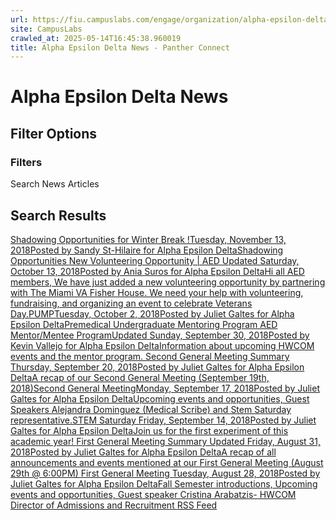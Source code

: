 ```yaml
---
url: https://fiu.campuslabs.com/engage/organization/alpha-epsilon-delta/news
site: CampusLabs
crawled_at: 2025-05-14T16:45:38.960019
title: Alpha Epsilon Delta News - Panther Connect
---
```


# Alpha Epsilon Delta News
## Filter Options
### Filters
Search News Articles
## Search Results
[Shadowing Opportunities for Winter Break !Tuesday, November 13, 2018Posted by Sandy St-Hilaire for Alpha Epsilon DeltaShadowing Opportunities ](https://fiu.campuslabs.com/engage/news/138600)[New Volunteering Opportunity | AED Updated Saturday, October 13, 2018Posted by Ania Suros for Alpha Epsilon DeltaHi all AED members, We have just added a new volunteering opportunity by partnering with The Miami VA Fisher House. We need your help with volunteering, fundraising, and organizing an event to celebrate Veterans Day.](https://fiu.campuslabs.com/engage/news/135237)[PUMPTuesday, October 2, 2018Posted by Juliet Galtes for Alpha Epsilon DeltaPremedical Undergraduate Mentoring Program ](https://fiu.campuslabs.com/engage/news/134803)[AED Mentor/Mentee ProgramUpdated Sunday, September 30, 2018Posted by Kevin Vallejo for Alpha Epsilon DeltaInformation about upcoming HWCOM events and the mentor program. ](https://fiu.campuslabs.com/engage/news/134471)[Second General Meeting Summary Thursday, September 20, 2018Posted by Juliet Galtes for Alpha Epsilon DeltaA recap of our Second General Meeting (September 19th, 2018)](https://fiu.campuslabs.com/engage/news/133519)[Second General MeetingMonday, September 17, 2018Posted by Juliet Galtes for Alpha Epsilon DeltaUpcoming events and opportunities, Guest Speakers Alejandra Dominguez (Medical Scribe) and Stem Saturday representative.](https://fiu.campuslabs.com/engage/news/133093)[STEM Saturday Friday, September 14, 2018Posted by Juliet Galtes for Alpha Epsilon DeltaJoin us for the first experiment of this academic year! ](https://fiu.campuslabs.com/engage/news/132880)[First General Meeting Summary Updated Friday, August 31, 2018Posted by Juliet Galtes for Alpha Epsilon DeltaA recap of all announcements and events mentioned at our First General Meeting (August 29th @ 6:00PM) ](https://fiu.campuslabs.com/engage/news/131256)[First General Meeting Tuesday, August 28, 2018Posted by Juliet Galtes for Alpha Epsilon DeltaFall Semester introductions, Upcoming events and opportunities, Guest speaker Cristina Arabatzis- HWCOM Director of Admissions and Recruitment ](https://fiu.campuslabs.com/engage/news/130988)
[RSS Feed](https://fiu.campuslabs.com/engage/organization/alpha-epsilon-delta/news.rss)
